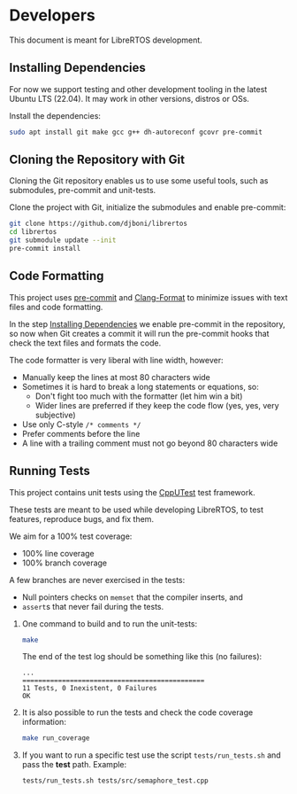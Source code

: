 # Developers

This document is meant for LibreRTOS development.

## Installing Dependencies

For now we support testing and other development tooling in the latest
Ubuntu LTS (22.04). It may work in other versions, distros or OSs.

Install the dependencies:

```sh
sudo apt install git make gcc g++ dh-autoreconf gcovr pre-commit
```

## Cloning the Repository with Git

Cloning the Git repository enables us to use some useful tools, such as
submodules, pre-commit and unit-tests.

Clone the project with Git, initialize the submodules and enable pre-commit:

```sh
git clone https://github.com/djboni/librertos
cd librertos
git submodule update --init
pre-commit install
```

## Code Formatting

This project uses [pre-commit](https://clang.llvm.org/docs/ClangFormatStyleOptions.html)
and [Clang-Format](https://pre-commit.com/) to minimize issues with text files
and code formatting.

In the step [Installing Dependencies](Developers#Installing-Dependencies)
we enable pre-commit in the repository, so now when Git creates a commit it will
run the pre-commit hooks that check the text files and formats the code.

The code formatter is very liberal with line width, however:

- Manually keep the lines at most 80 characters wide
- Sometimes it is hard to break a long statements or equations, so:
  - Don't fight too much with the formatter (let him win a bit)
  - Wider lines are preferred if they keep the code flow (yes, yes, very subjective)
- Use only C-style `/* comments */`
- Prefer comments before the line
- A line with a trailing comment must not go beyond 80 characters wide

## Running Tests

This project contains unit tests using the
[CppUTest](https://github.com/cpputest/cpputest) test framework.

These tests are meant to be used while developing LibreRTOS, to test features,
reproduce bugs, and fix them.

We aim for a 100% test coverage:

- 100% line coverage
- 100% branch coverage

A few branches are never exercised in the tests:

- Null pointers checks on `memset` that the compiler inserts, and
- `assert`s that never fail during the tests.

1. One command to build and to run the unit-tests:

   ```sh
   make
   ```

   The end of the test log should be something like this (no failures):

   ```
   ...
   ==============================================
   11 Tests, 0 Inexistent, 0 Failures
   OK
   ```

2. It is also possible to run the tests and check the code coverage information:

   ```sh
   make run_coverage
   ```

3. If you want to run a specific test use the script `tests/run_tests.sh` and pass
   the **test** path. Example:

   ```sh
   tests/run_tests.sh tests/src/semaphore_test.cpp
   ```
